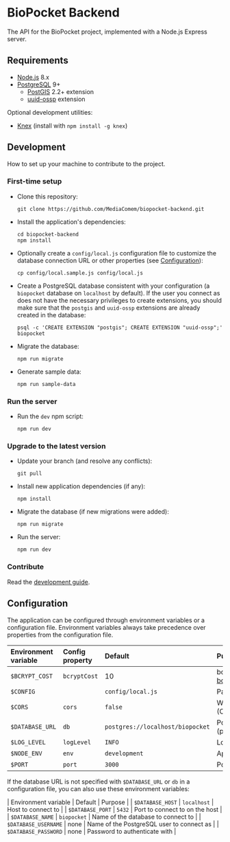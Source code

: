 # BioPocket Backend

The API for the BioPocket project, implemented with a Node.js Express server.



## Requirements

* [Node.js][node] 8.x
* [PostgreSQL][postgresql] 9+
  * [PostGIS][postgis] 2.2+ extension
  * [uuid-ossp][uuid-ossp] extension

Optional development utilities:

* [Knex][knex] (install with `npm install -g knex`)



## Development

How to set up your machine to contribute to the project.

### First-time setup

* Clone this repository:

      git clone https://github.com/MediaComem/biopocket-backend.git

* Install the application's dependencies:

      cd biopocket-backend
      npm install

* Optionally create a `config/local.js` configuration file to customize the
  database connection URL or other properties (see [Configuration][config]):

      cp config/local.sample.js config/local.js

* Create a PostgreSQL database consistent with your configuration (a `biopocket`
  database on `localhost` by default). If the user you connect as does not have
  the necessary privileges to create extensions, you should make sure that the
  `postgis` and `uuid-ossp` extensions are already created in the database:

      psql -c 'CREATE EXTENSION "postgis"; CREATE EXTENSION "uuid-ossp";' biopocket

* Migrate the database:

      npm run migrate

* Generate sample data:

      npm run sample-data

### Run the server

* Run the `dev` npm script:

      npm run dev

### Upgrade to the latest version

* Update your branch (and resolve any conflicts):

      git pull

* Install new application dependencies (if any):

      npm install

* Migrate the database (if new migrations were added):

      npm run migrate

* Run the server:

      npm run dev

### Contribute

Read the [development guide][dev-guide].



## Configuration

The application can be configured through environment variables or a configuration file.
Environment variables always take precedence over properties from the
configuration file.

| Environment variable | Config property | Default                          | Purpose                                                                               |
| :---                 | :---            | :---                             | :---                                                                                  |
| `$BCRYPT_COST`       | `bcryptCost`    | 10                               | bcrypt cost parameter; should be at least 10 (see [bcrypt][bcrypt])                   |
| `$CONFIG`            |                 | `config/local.js`                | Path to the local configuration file to load                                          |
| `$CORS`              | `cors`          | `false`                          | Whether to enable Cross-Origin Request Sharing (CORS)                                 |
| `$DATABASE_URL`      | `db`            | `postgres://localhost/biopocket` | PostgreSQL database URL to connect to (postgres://username:password@host:port/dbname) |
| `$LOG_LEVEL`         | `logLevel`      | `INFO`                           | Log level (`TRACE`, `DEBUG`, `INFO`, `WARN`, `ERROR`, `FATAL`)                        |
| `$NODE_ENV`          | `env`           | `development`                    | Application environment (`development` or `production`)                               |
| `$PORT`              | `port`          | `3000`                           | Port to run the Node.js Express server on                                             |

If the database URL is not specified with `$DATABASE_URL` or `db` in a configuration file, you can also use these environment variables:

| Environment variable | Default     | Purpose                                   |
| `$DATABASE_HOST`     | `localhost` | Host to connect to                        |
| `$DATABASE_PORT`     | `5432`      | Port to connect to on the host            |
| `$DATABASE_NAME`     | `biopocket` | Name of the database to connect to        |
| `$DATABASE_USERNAME` | none        | Name of the PostgreSQL user to connect as |
| `$DATABASE_PASSWORD` | none        | Password to authenticate with             |



[bcrypt]: https://en.wikipedia.org/wiki/Bcrypt
[config]: #configuration
[dev-guide]: DEVELOPMENT.md
[knex]: http://knexjs.org
[node]: https://nodejs.org
[postgis]: http://postgis.net
[postgresql]: https://www.postgresql.org
[uuid-ossp]: https://www.postgresql.org/docs/current/static/uuid-ossp.html
